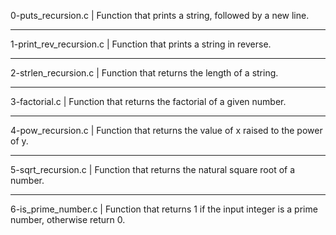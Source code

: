 0-puts_recursion.c | Function that prints a string, followed by a new line.
_________________________________________________________
1-print_rev_recursion.c | Function that prints a string in reverse.
_________________________________________________________
2-strlen_recursion.c | Function that returns the length of a string.
_________________________________________________________
3-factorial.c | Function that returns the factorial of a given number.
_________________________________________________________
4-pow_recursion.c | Function that returns the value of x raised to the power of y.
_________________________________________________________
5-sqrt_recursion.c | Function that returns the natural square root of a number.
_________________________________________________________
6-is_prime_number.c | Function that returns 1 if the input integer is a prime number, otherwise return 0.
